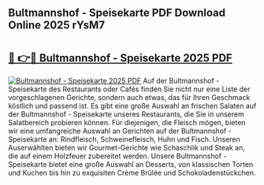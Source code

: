 ## Bultmannshof - Speisekarte PDF Download Online 2025 rYsM7

# <h2><a href="http://gc7v4w.nevu.top/?p=Bultmannshof+-+Speisekarte">🔗 👉🔴 Bultmannshof - Speisekarte 2025 PDF</a></h2>

[![Bultmannshof - Speisekarte 2025 PDF](https://i.imgur.com/dBaPXMq.png)](http://gc7v4w.nevu.top/?p=Bultmannshof+-+Speisekarte)
Auf der Bultmannshof - Speisekarte des Restaurants oder Cafés finden Sie nicht nur eine Liste der vorgeschlagenen Gerichte, sondern auch etwas, das für Ihren Geschmack köstlich und passend ist. Es gibt eine große Auswahl an frischen Salaten auf der Bultmannshof - Speisekarte unseres Restaurants, die Sie in unserem Salatbereich probieren können. Für diejenigen, die Fleisch mögen, bieten wir eine umfangreiche Auswahl an Gerichten auf der Bultmannshof - Speisekarte an: Rindfleisch, Schweinefleisch, Huhn und Fisch. Unseren Auserwählten bieten wir Gourmet-Gerichte wie Schaschlik und Steak an, die auf einem Holzfeuer zubereitet werden. Unsere Bultmannshof - Speisekarte bietet eine große Auswahl an Desserts, von klassischen Torten und Kuchen bis hin zu exquisiten Crème Brûlée und Schokoladenstückchen.
